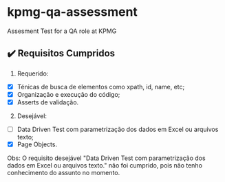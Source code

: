 # kpmg-qa-assessment

Assesment Test for a QA role at KPMG

## :heavy_check_mark: Requisitos Cumpridos

1. Requerido:

- [x] Ténicas de busca de elementos como xpath, id, name, etc;
- [x] Organização e execução do código;
- [x] Asserts de validação.

2. Desejável:

- [ ] Data Driven Test com parametrização dos dados em Excel ou arquivos texto;
- [x] Page Objects.

Obs: O requisito desejável "Data Driven Test com parametrização dos dados em Excel ou arquivos texto." não foi cumprido, pois não tenho conhecimento do assunto no momento.
